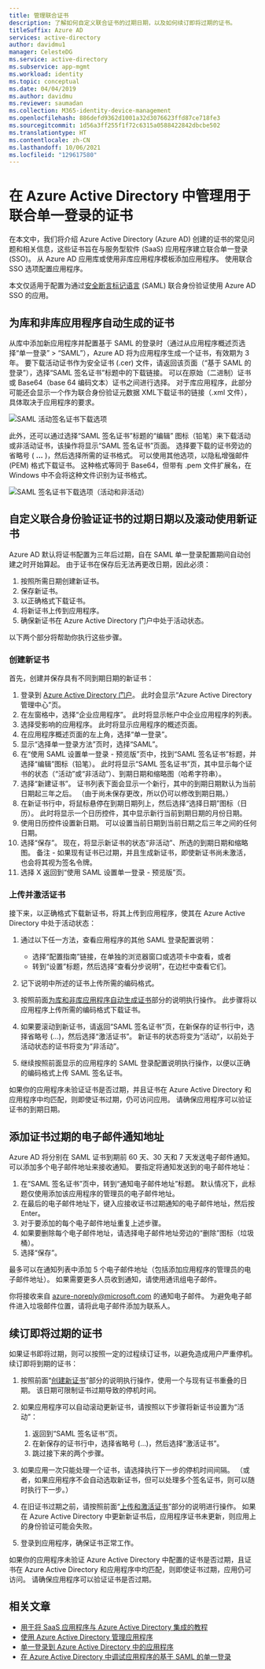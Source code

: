 ```yaml
---
title: 管理联合证书
description: 了解如何自定义联合证书的过期日期，以及如何续订即将过期的证书。
titleSuffix: Azure AD
services: active-directory
author: davidmu1
manager: CelesteDG
ms.service: active-directory
ms.subservice: app-mgmt
ms.workload: identity
ms.topic: conceptual
ms.date: 04/04/2019
ms.author: davidmu
ms.reviewer: saumadan
ms.collection: M365-identity-device-management
ms.openlocfilehash: 886defd9362d1001a32d3076623ffd87ce718fe3
ms.sourcegitcommit: 1d56a3ff255f1f72c6315a0588422842dbcbe502
ms.translationtype: HT
ms.contentlocale: zh-CN
ms.lasthandoff: 10/06/2021
ms.locfileid: "129617580"
---
```

# <a name="manage-certificates-for-federated-single-sign-on-in-azure-active-directory"></a>在 Azure Active Directory 中管理用于联合单一登录的证书

在本文中，我们将介绍 Azure Active Directory (Azure AD) 创建的证书的常见问题和相关信息，这些证书旨在与服务型软件 (SaaS) 应用程序建立联合单一登录 (SSO)。 从 Azure AD 应用库或使用非库应用程序模板添加应用程序。 使用联合 SSO 选项配置应用程序。

本文仅适用于配置为通过[安全断言标记语言](https://wikipedia.org/wiki/Security_Assertion_Markup_Language) (SAML) 联合身份验证使用 Azure AD SSO 的应用。

## <a name="auto-generated-certificate-for-gallery-and-non-gallery-applications"></a>为库和非库应用程序自动生成的证书

从库中添加新应用程序并配置基于 SAML 的登录时（通过从应用程序概述页选择“单一登录” > “SAML”），Azure AD 将为应用程序生成一个证书，有效期为 3 年。 要下载活动证书作为安全证书 (.cer) 文件，请返回该页面（“基于 SAML 的登录”），选择“SAML 签名证书”标题中的下载链接。 可以在原始（二进制）证书或 Base64（base 64 编码文本）证书之间进行选择。 对于库应用程序，此部分可能还会显示一个作为联合身份验证元数据 XML下载证书的链接（.xml 文件），具体取决于应用程序的要求。

![SAML 活动签名证书下载选项](./media/manage-certificates-for-federated-single-sign-on/active-certificate-download-options.png)

此外，还可以通过选择“SAML 签名证书”标题的“编辑” 图标（铅笔）来下载活动或非活动证书，该操作将显示“SAML 签名证书”页面。 选择要下载的证书旁边的省略号 ( **...** )，然后选择所需的证书格式。 可以使用其他选项，以隐私增强邮件 (PEM) 格式下载证书。 这种格式等同于 Base64，但带有 .pem 文件扩展名，在 Windows 中不会将这种文件识别为证书格式。

![SAML 签名证书下载选项（活动和非活动）](./media/manage-certificates-for-federated-single-sign-on/all-certificate-download-options.png)

## <a name="customize-the-expiration-date-for-your-federation-certificate-and-roll-it-over-to-a-new-certificate"></a>自定义联合身份验证证书的过期日期以及滚动使用新证书

Azure AD 默认将证书配置为三年后过期，自在 SAML 单一登录配置期间自动创建之时开始算起。 由于证书在保存后无法再更改日期，因此必须：

1. 按照所需日期创建新证书。
1. 保存新证书。
1. 以正确格式下载证书。
1. 将新证书上传到应用程序。
1. 确保新证书在 Azure Active Directory 门户中处于活动状态。

以下两个部分将帮助你执行这些步骤。

### <a name="create-a-new-certificate"></a>创建新证书

首先，创建并保存具有不同到期日期的新证书：

1. 登录到 [Azure Active Directory 门户](https://aad.portal.azure.com/)。 此时会显示“Azure Active Directory 管理中心”页。
1. 在左窗格中，选择“企业应用程序”。 此时将显示帐户中企业应用程序的列表。
1. 选择受影响的应用程序。 此时将显示应用程序的概述页面。
1. 在应用程序概述页面的左上角，选择“单一登录”。
1. 显示“选择单一登录方法”页时，选择“SAML”。 
1. 在“使用 SAML 设置单一登录 - 预览版”页中，找到“SAML 签名证书”标题，并选择“编辑”图标（铅笔）。 此时将显示“SAML 签名证书”页，其中显示每个证书的状态（“活动”或“非活动”）、到期日期和缩略图（哈希字符串）。
1. 选择“新建证书”。 证书列表下面会显示一个新行，其中的到期日期默认为当前日期起三年之后。 （由于尚未保存更改，所以仍可以修改到期日期。）
1. 在新证书行中，将鼠标悬停在到期日期列上，然后选择“选择日期”图标（日历）。 此时将显示一个日历控件，其中显示新行当前到期日期的月份日期。
1. 使用日历控件设置新日期。 可以设置当前日期到当前日期之后三年之间的任何日期。
1. 选择“保存”。 现在，将显示新证书的状态“非活动”、所选的到期日期和缩略图。 备注 - 如果现有证书已过期，并且生成新证书，即使新证书尚未激活，也会将其视为签名令牌。
1. 选择 X 返回到“使用 SAML 设置单一登录 - 预览版”页。

### <a name="upload-and-activate-a-certificate"></a>上传并激活证书

接下来，以正确格式下载新证书，将其上传到应用程序，使其在 Azure Active Directory 中处于活动状态：

1. 通过以下任一方法，查看应用程序的其他 SAML 登录配置说明：

   - 选择“配置指南”链接，在单独的浏览器窗口或选项卡中查看，或者
   - 转到“设置”标题，然后选择“查看分步说明”，在边栏中查看它们。

1. 记下说明中所述的证书上传所需的编码格式。
1. 按照前面[为库和非库应用程序自动生成证书](#auto-generated-certificate-for-gallery-and-non-gallery-applications)部分的说明执行操作。 此步骤将以应用程序上传所需的编码格式下载证书。
1. 如果要滚动到新证书，请返回“SAML 签名证书”页，在新保存的证书行中，选择省略号 (...)，然后选择“激活证书”。 新证书的状态将变为“活动”，以前处于活动状态的证书将变为“非活动”。
1. 继续按照前面显示的应用程序的 SAML 登录配置说明执行操作，以便以正确的编码格式上传 SAML 签名证书。

如果你的应用程序未验证证书是否过期，并且证书在 Azure Active Directory 和应用程序中均匹配，则即使证书过期，仍可访问应用。 请确保应用程序可以验证证书的到期日期。

## <a name="add-email-notification-addresses-for-certificate-expiration"></a>添加证书过期的电子邮件通知地址

Azure AD 将分别在 SAML 证书到期前 60 天、30 天和 7 天发送电子邮件通知。 可以添加多个电子邮件地址来接收通知。 要指定将通知发送到的电子邮件地址：

1. 在“SAML 签名证书”页中，转到“通知电子邮件地址”标题。 默认情况下，此标题仅使用添加该应用程序的管理员的电子邮件地址。
1. 在最后的电子邮件地址下，键入应接收证书过期通知的电子邮件地址，然后按 Enter。
1. 对于要添加的每个电子邮件地址重复上述步骤。
1. 如果要删除每个电子邮件地址，请选择电子邮件地址旁边的“删除”图标（垃圾桶）。
1. 选择“保存”。

最多可以在通知列表中添加 5 个电子邮件地址（包括添加应用程序的管理员的电子邮件地址）。 如果需要更多人员收到通知，请使用通讯组电子邮件。

你将接收来自 azure-noreply@microsoft.com 的通知电子邮件。 为避免电子邮件进入垃圾邮件位置，请将此电子邮件添加为联系人。

## <a name="renew-a-certificate-that-will-soon-expire"></a>续订即将过期的证书

如果证书即将过期，则可以按照一定的过程续订证书，以避免造成用户严重停机。 续订即将到期的证书：

1. 按照前面“[创建新证书](#create-a-new-certificate)”部分的说明执行操作，使用一个与现有证书重叠的日期。 该日期可限制证书过期导致的停机时间。
1. 如果应用程序可以自动滚动更新证书，请按照以下步骤将新证书设置为“活动”：
   1. 返回到“SAML 签名证书”页。
   1. 在新保存的证书行中，选择省略号 (...)，然后选择“激活证书”。
   1. 跳过接下来的两个步骤。

1. 如果应用一次只能处理一个证书，请选择执行下一步的停机时间间隔。 （或者，如果应用程序不会自动选取新证书，但可以处理多个签名证书，则可以随时执行下一步。）
1. 在旧证书过期之前，请按照前面“[上传和激活证书](#upload-and-activate-a-certificate)”部分的说明进行操作。 如果在 Azure Active Directory 中更新新证书后，应用程序证书未更新，则应用上的身份验证可能会失败。
1. 登录到应用程序，确保证书正常工作。

如果你的应用程序未验证 Azure Active Directory 中配置的证书是否过期，且证书在 Azure Active Directory 和应用程序中均匹配，则即使证书过期，应用仍可访问。 请确保应用程序可以验证证书是否过期。

## <a name="related-articles"></a>相关文章

- [用于将 SaaS 应用程序与 Azure Active Directory 集成的教程](../saas-apps/tutorial-list.md)
- [使用 Azure Active Directory 管理应用程序](what-is-application-management.md)
- [单一登录到 Azure Active Directory 中的应用程序](what-is-single-sign-on.md)
- [在 Azure Active Directory 中调试应用程序的基于 SAML 的单一登录](./debug-saml-sso-issues.md)
